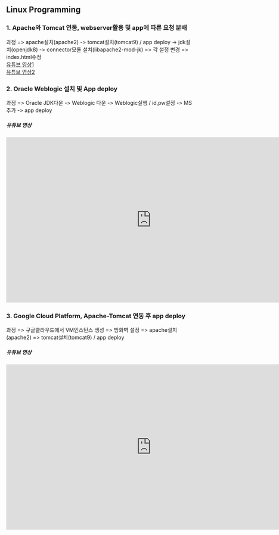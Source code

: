## Linux Programming

### 1. Apache와 Tomcat 연동, webserver활용 및 app에 따른 요청 분배

과정
=> apache설치(apache2) -> tomcat설치(tomcat9) / app deploy -> jdk설치(openjdk8) -> connector모듈 설치(libapache2-mod-jk) => 각 설정 변경 => index.html수정
<br>
[유튜브 영상1](https://youtu.be/xTqzfpVnyG8)<br>
[유튜브 영상2](https://youtu.be/MkbQL5UpW3w)


### 2. Oracle Weblogic 설치 및 App deploy

과정
=> Oracle JDK다운 -> Weblogic 다운 -> Weblogic실행 / id,pw설정 -> MS추가 -> app deploy
<br>
##### 유튜브 영상

<iframe width="777" height="444" src="https://www.youtube.com/embed/m8omCq8TjPY" title="YouTube video player" frameborder="0" allow="accelerometer; autoplay; clipboard-write; encrypted-media; gyroscope; picture-in-picture" allowfullscreen></iframe>



### 3. Google Cloud Platform, Apache-Tomcat 연동 후 app deploy

과정
=> 구글클라우드에서 VM인스턴스 생성 => 방화벽 설정 => apache설치(apache2) => tomcat설치(tomcat9) / app deploy
<br>
##### 유튜브 영상

<iframe width="777" height="444" src="https://www.youtube.com/embed/sBePRT3Kh6I" title="YouTube video player" frameborder="0" allow="accelerometer; autoplay; clipboard-write; encrypted-media; gyroscope; picture-in-picture" allowfullscreen></iframe>

